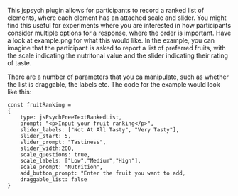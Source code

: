 This jspsych plugin allows for participants to record a ranked list of elements, where each element has an attached scale and slider. You might find this useful for experiments where you are interested in how participants consider multiple options for a response, where the order is important. Have a look at example.png for what this would like. In the example, you can imagine that the participant is asked to report a list of preferred fruits, with the scale indicating the nutritonal value and the slider indicating their rating of taste.

There are a number of parameters that you ca manipulate, such as whether the list is draggable, the labels etc. The code for the example would look like this:

    const fruitRanking = 
    {
    	type: jsPsychFreeTextRankedList,
    	prompt: "<p>Input your fruit ranking</p>",
        slider_labels: ["Not At All Tasty", "Very Tasty"],
        slider_start: 5,
        slider_prompt: "Tastiness",
        slider_width:200,
        scale_questions: true,
        scale_labels: ["Low","Medium","High"],
        scale_prompt: "Nutrition",
        add_button_prompt: "Enter the fruit you want to add,
        draggable_list: false
    }


